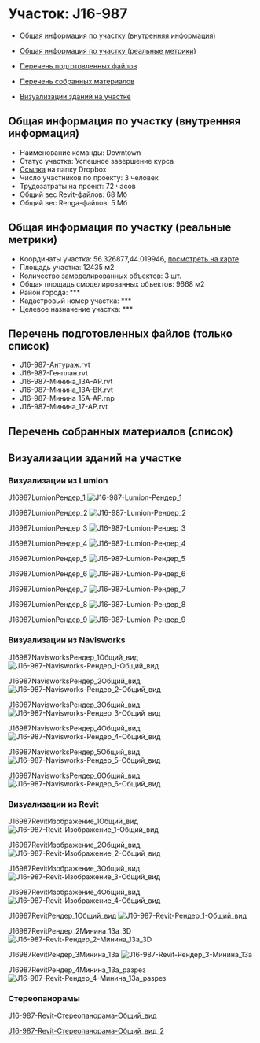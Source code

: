 # Участок: J16-987

* [Общая информация по участку (внутренняя информация)](#Chapter1)

* [Общая информация по участку (реальные метрики)](#Chapter2)

* [Перечень подготовленных файлов](#Chapter3)

* [Перечень собранных материалов](#Chapter4)

* [Визуализации зданий на участке](#Chapter6)

## <a id="Chapter1"></a> Общая информация по участку (внутренняя информация)
+ Наименование команды: Downtown
+ Статус участка: Успешное завершение курса
+ [Ссылка](https://www.dropbox.com/sh/wvvgv1nw1iqred9/AAD-A_XsR5bHfxwdkkZrGGHwa/J16_987?dl=0) на папку Dropbox
+ Число участников по проекту: 3 человек
+ Трудозатраты на проект: 72 часов
+ Общий вес Revit-файлов: 68 Мб
+ Общий вес Renga-файлов: 5 Мб
## <a id="Chapter2"></a> Общая информация по участку (реальные метрики)
+ Координаты участка: 56.326877,44.019946, [посмотреть на карте](https://yandex.ru/maps/47/nizhny-novgorod/?ll=44.019946%2C56.326877&z=19)
+ Площадь участка: 12435 м2
+ Количество замоделированных объектов: 3 шт.
+ Общая площадь смоделированных объектов: 9668 м2
+ Район города: *** 
+ Кадастровый номер участка: *** 
+ Целевое назначение участка: *** 
## <a id="Chapter3"></a> Перечень подготовленных файлов (только список)
+ J16-987-Антураж.rvt
+ J16-987-Генплан.rvt
+ J16-987-Минина_13А-АР.rvt
+ J16-987-Минина_13А-ВК.rvt
+ J16-987-Минина_15А-АР.rnp
+ J16-987-Минина_17-АР.rvt
## <a id="Chapter4"></a> Перечень собранных материалов (список)
## <a id="Chapter6"></a> Визуализации зданий на участке
### Визуализации из Lumion
J16987LumionРендер_1
![J16-987-Lumion-Рендер_1](/Images/J16_987/J16-987-Lumion-Рендер_1_Compressed.jpg)

J16987LumionРендер_2
![J16-987-Lumion-Рендер_2](/Images/J16_987/J16-987-Lumion-Рендер_2_Compressed.jpg)

J16987LumionРендер_3
![J16-987-Lumion-Рендер_3](/Images/J16_987/J16-987-Lumion-Рендер_3_Compressed.jpg)

J16987LumionРендер_4
![J16-987-Lumion-Рендер_4](/Images/J16_987/J16-987-Lumion-Рендер_4_Compressed.jpg)

J16987LumionРендер_5
![J16-987-Lumion-Рендер_5](/Images/J16_987/J16-987-Lumion-Рендер_5_Compressed.jpg)

J16987LumionРендер_6
![J16-987-Lumion-Рендер_6](/Images/J16_987/J16-987-Lumion-Рендер_6_Compressed.jpg)

J16987LumionРендер_7
![J16-987-Lumion-Рендер_7](/Images/J16_987/J16-987-Lumion-Рендер_7_Compressed.jpg)

J16987LumionРендер_8
![J16-987-Lumion-Рендер_8](/Images/J16_987/J16-987-Lumion-Рендер_8_Compressed.jpg)

J16987LumionРендер_9
![J16-987-Lumion-Рендер_9](/Images/J16_987/J16-987-Lumion-Рендер_9_Compressed.jpg)

### Визуализации из Navisworks
J16987NavisworksРендер_1Общий_вид
![J16-987-Navisworks-Рендер_1-Общий_вид](/Images/J16_987/J16-987-Navisworks-Рендер_1-Общий_вид_Compressed.jpg)

J16987NavisworksРендер_2Общий_вид
![J16-987-Navisworks-Рендер_2-Общий_вид](/Images/J16_987/J16-987-Navisworks-Рендер_2-Общий_вид_Compressed.jpg)

J16987NavisworksРендер_3Общий_вид
![J16-987-Navisworks-Рендер_3-Общий_вид](/Images/J16_987/J16-987-Navisworks-Рендер_3-Общий_вид_Compressed.jpg)

J16987NavisworksРендер_4Общий_вид
![J16-987-Navisworks-Рендер_4-Общий_вид](/Images/J16_987/J16-987-Navisworks-Рендер_4-Общий_вид_Compressed.jpg)

J16987NavisworksРендер_5Общий_вид
![J16-987-Navisworks-Рендер_5-Общий_вид](/Images/J16_987/J16-987-Navisworks-Рендер_5-Общий_вид_Compressed.jpg)

J16987NavisworksРендер_6Общий_вид
![J16-987-Navisworks-Рендер_6-Общий_вид](/Images/J16_987/J16-987-Navisworks-Рендер_6-Общий_вид_Compressed.jpg)

### Визуализации из Revit
J16987RevitИзображение_1Общий_вид
![J16-987-Revit-Изображение_1-Общий_вид](/Images/J16_987/J16-987-Revit-Изображение_1-Общий_вид_Compressed.jpg)

J16987RevitИзображение_2Общий_вид
![J16-987-Revit-Изображение_2-Общий_вид](/Images/J16_987/J16-987-Revit-Изображение_2-Общий_вид_Compressed.jpg)

J16987RevitИзображение_3Общий_вид
![J16-987-Revit-Изображение_3-Общий_вид](/Images/J16_987/J16-987-Revit-Изображение_3-Общий_вид_Compressed.jpg)

J16987RevitИзображение_4Общий_вид
![J16-987-Revit-Изображение_4-Общий_вид](/Images/J16_987/J16-987-Revit-Изображение_4-Общий_вид_Compressed.jpg)

J16987RevitРендер_1Общий_вид
![J16-987-Revit-Рендер_1-Общий_вид](/Images/J16_987/J16-987-Revit-Рендер_1-Общий_вид_Compressed.jpg)

J16987RevitРендер_2Минина_13а_3D
![J16-987-Revit-Рендер_2-Минина_13а_3D](/Images/J16_987/J16-987-Revit-Рендер_2-Минина_13а_3D_Compressed.jpg)

J16987RevitРендер_3Минина_13а
![J16-987-Revit-Рендер_3-Минина_13а](/Images/J16_987/J16-987-Revit-Рендер_3-Минина_13а_Compressed.jpg)

J16987RevitРендер_4Минина_13а_разрез
![J16-987-Revit-Рендер_4-Минина_13а_разрез](/Images/J16_987/J16-987-Revit-Рендер_4-Минина_13а_разрез_Compressed.jpg)

### Стереопанорамы
[J16-987-Revit-Стереопанорама-Общий_вид](https://pano.autodesk.com/pano.html?url=jpgs/835bd546-888e-4a4a-bdf2-93f8a8713f5c&version=2)

[J16-987-Revit-Стереопанорама-Общий_вид_2](https://pano.autodesk.com/pano.html?url=jpgs/e15fbe92-ede2-424f-b1b7-e0f8d4e0d741&version=2)

